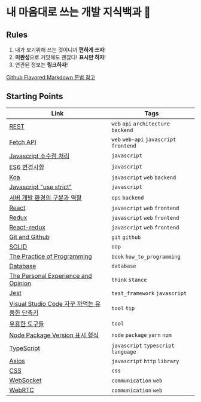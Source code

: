 # 내 마음대로 쓰는 개발 지식백과 📖

## Rules

1. 내가 보기위해 쓰는 것이니까 **편하게 쓰자**!
1. **미완성**으로 커밋해도 괜찮다! **표시만 하자**!
1. 연관된 정보는 **링크하자**!

[Github Flavored Markdown 문법 참고](https://guides.github.com/features/mastering-markdown/)

## Starting Points

| Link                                                                          | Tags                                    |
| ----------------------------------------------------------------------------- | --------------------------------------- |
| [REST](REST.md)                                                               | `web` `api` `architecture` `backend`    |
| [Fetch API](Fetch-API.md)                                                     | `web` `web-api` `javascript` `frontend` |
| [Javascript 소수점 처리](Javascript-소수점-처리.md)                           | `javascript`                            |
| [ES6 변경사항](ES6-변경사항.md)                                               | `javascript`                            |
| [Koa](Koa.md)                                                                 | `javascript` `web` `backend`            |
| [Javascript "use strict"](Javascript-use-strict.md)                           | `javascript`                            |
| [서버 개발 환경의 구분과 역할](서버-개발-환경의-구분과-역할.md)               | `ops` `backend`                         |
| [React](react/index.md)                                                       | `javascript` `web` `frontend`           |
| [Redux](Redux.md)                                                             | `javascript` `web` `frontend`           |
| [React-redux](React-redux.md)                                                 | `javascript` `web` `frontend`           |
| [Git and Github](git-and-github/index.md)                                     | `git` `github`                          |
| [SOLID](SOLID.md)                                                             | `oop`                                   |
| [The Practice of Programming](The-Practice-of-Programming.md)                 | `book` `how_to_programming`             |
| [Database](Database.md)                                                       | `database`                              |
| [The Personal Experience and Opinion](The-Personal-Experience-and-Opinion.md) | `think` `stance`                        |
| [Jest](Jest.md)                                                               | `test_framework` `javascript`           |
| [Visual Studio Code 자꾸 까먹는 유용한 단축키](VSC-shortcuts.md)              | `tool` `tip`                            |
| [유용한 도구들](유용한-도구들.md)                                             | `tool`                                  |
| [Node Package Version 표시 형식](Node-Package-Version-표시-형식.md)           | `node` `package` `yarn` `npm`           |
| [TypeScript](TypeScript.md)                                                   | `javascript` `typescript` `language`    |
| [Axios](Axios.md)                                                             | `javascript` `http` `library`           |
| [CSS](CSS.md)                                                                 | `css`                                   |
| [WebSocket](WebSocket.md)                                                     | `communication` `web`                   |
| [WebRTC](WebRTC.md)                                                           | `communication` `web`                   |
